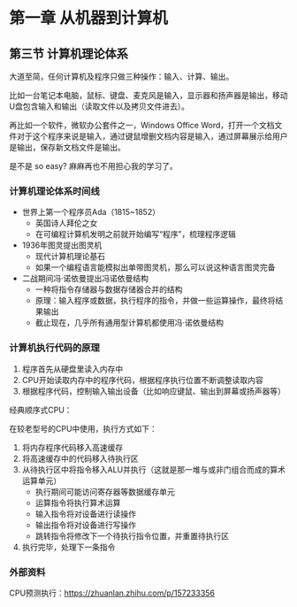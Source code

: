 # 第一章 从机器到计算机

## 第三节 计算机理论体系

大道至简，任何计算机及程序只做三种操作：输入、计算、输出。

比如一台笔记本电脑，鼠标、键盘、麦克风是输入，显示器和扬声器是输出，移动U盘包含输入和输出（读取文件以及拷贝文件进去）。

再比如一个软件，微软办公套件之一，Windows Office Word，打开一个文档文件对于这个程序来说是输入，通过键鼠增删文档内容是输入，通过屏幕展示给用户是输出，保存新文档文件是输出。

是不是 so easy? 麻麻再也不用担心我的学习了。

### 计算机理论体系时间线

- 世界上第一个程序员Ada（1815~1852）
    + 英国诗人拜伦之女
    + 在可编程计算机发明之前就开始编写“程序”，梳理程序逻辑
- 1936年图灵提出图灵机
    + 现代计算机理论基石
    + 如果一个编程语言能模拟出单带图灵机，那么可以说这种语言图灵完备
- 二战期间冯·诺依曼提出冯诺依曼结构
    + 一种将指令存储器与数据存储器合并的结构
    + 原理：输入程序或数据，执行程序的指令，并做一些运算操作，最终将结果输出
    + 截止现在，几乎所有通用型计算机都使用冯·诺依曼结构

### 计算机执行代码的原理

1. 程序首先从硬盘里读入内存中
2. CPU开始读取内存中的程序代码，根据程序执行位置不断调整读取内容
3. 根据程序代码，控制输入输出设备（比如响应键鼠、输出到屏幕或扬声器等）

经典顺序式CPU：

在较老型号的CPU中使用，执行方式如下：

1. 将内存程序代码移入高速缓存
2. 将高速缓存中的代码移入待执行区
3. 从待执行区中将指令移入ALU并执行（这就是那一堆与或非门组合而成的算术运算单元）
    - 执行期间可能访问寄存器等数据缓存单元
    - 运算指令将执行算术运算
    - 输入指令将对设备进行读操作
    - 输出指令将对设备进行写操作
    - 跳转指令将修改下一个待执行指令位置，并重置待执行区
4. 执行完毕，处理下一条指令

### 外部资料

CPU预测执行：<https://zhuanlan.zhihu.com/p/157233356>
